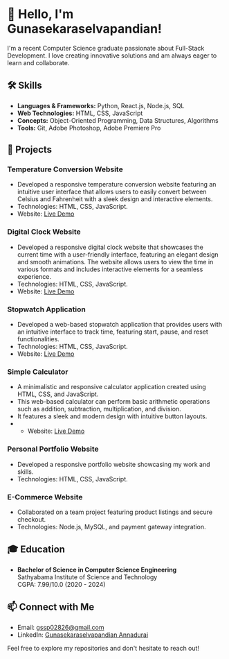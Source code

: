 # 👋 Hello, I'm Gunasekaraselvapandian!

I'm a recent Computer Science graduate passionate about Full-Stack Development. I love creating innovative solutions and am always eager to learn and collaborate.

## 🛠️ Skills
- **Languages & Frameworks:** Python, React.js, Node.js, SQL
- **Web Technologies:** HTML, CSS, JavaScript
- **Concepts:** Object-Oriented Programming, Data Structures, Algorithms
- **Tools:** Git, Adobe Photoshop, Adobe Premiere Pro

## 🌟 Projects
### Temperature Conversion Website
- Developed a responsive temperature conversion website featuring an intuitive user interface that allows users to easily convert between Celsius and Fahrenheit with a sleek design and interactive elements.
- Technologies: HTML, CSS, JavaScript.
- Website: [Live Demo](https://guna02826.github.io/temp-conversion-js/)

### Digital Clock Website
- Developed a responsive digital clock website that showcases the current time with a user-friendly interface, featuring an elegant design and smooth animations. The website allows users to view the time in various formats and includes interactive elements for a seamless experience.
- Technologies: HTML, CSS, JavaScript.
- Website: [Live Demo](https://guna02826.github.io/digital-clock-js/)

### Stopwatch Application
- Developed a web-based stopwatch application that provides users with an intuitive interface to track time, featuring start, pause, and reset functionalities.
- Technologies: HTML, CSS, JavaScript.
- Website: [Live Demo](https://guna02826.github.io/stopwatch-js/)

### Simple Calculator
- A minimalistic and responsive calculator application created using HTML, CSS, and JavaScript. 
- This web-based calculator can perform basic arithmetic operations such as addition, subtraction, multiplication, and division. 
- It features a sleek and modern design with intuitive button layouts.
- - Website: [Live Demo]((https://guna02826.github.io/Simple-Calculator/))

### Personal Portfolio Website
- Developed a responsive portfolio website showcasing my work and skills.
- Technologies: HTML, CSS, JavaScript.

### E-Commerce Website
- Collaborated on a team project featuring product listings and secure checkout.
- Technologies: Node.js, MySQL, and payment gateway integration.

## 🎓 Education
- **Bachelor of Science in Computer Science Engineering**  
  Sathyabama Institute of Science and Technology  
  CGPA: 7.99/10.0 (2020 - 2024)

## 📫 Connect with Me
- Email: [gssp02826@gmail.com](mailto:gssp02826@gmail.com)
- LinkedIn: [Gunasekaraselvapandian Annadurai](https://www.linkedin.com/in/gunasekaraselvapandian-annadurai/)

Feel free to explore my repositories and don't hesitate to reach out!
